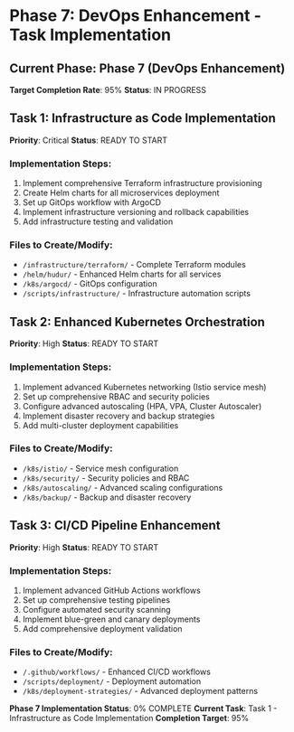 # Phase 7: DevOps Enhancement - Task Implementation

## Current Phase: Phase 7 (DevOps Enhancement)
**Target Completion Rate**: 95%
**Status**: IN PROGRESS

## Task 1: Infrastructure as Code Implementation
**Priority**: Critical
**Status**: READY TO START

### Implementation Steps:
1. Implement comprehensive Terraform infrastructure provisioning
2. Create Helm charts for all microservices deployment
3. Set up GitOps workflow with ArgoCD
4. Implement infrastructure versioning and rollback capabilities
5. Add infrastructure testing and validation

### Files to Create/Modify:
- `/infrastructure/terraform/` - Complete Terraform modules
- `/helm/hudur/` - Enhanced Helm charts for all services
- `/k8s/argocd/` - GitOps configuration
- `/scripts/infrastructure/` - Infrastructure automation scripts

## Task 2: Enhanced Kubernetes Orchestration
**Priority**: High
**Status**: READY TO START

### Implementation Steps:
1. Implement advanced Kubernetes networking (Istio service mesh)
2. Set up comprehensive RBAC and security policies
3. Configure advanced autoscaling (HPA, VPA, Cluster Autoscaler)
4. Implement disaster recovery and backup strategies
5. Add multi-cluster deployment capabilities

### Files to Create/Modify:
- `/k8s/istio/` - Service mesh configuration
- `/k8s/security/` - Security policies and RBAC
- `/k8s/autoscaling/` - Advanced scaling configurations
- `/k8s/backup/` - Backup and disaster recovery

## Task 3: CI/CD Pipeline Enhancement
**Priority**: High
**Status**: READY TO START

### Implementation Steps:
1. Implement advanced GitHub Actions workflows
2. Set up comprehensive testing pipelines
3. Configure automated security scanning
4. Implement blue-green and canary deployments
5. Add comprehensive deployment validation

### Files to Create/Modify:
- `/.github/workflows/` - Enhanced CI/CD workflows
- `/scripts/deployment/` - Deployment automation
- `/k8s/deployment-strategies/` - Advanced deployment patterns

**Phase 7 Implementation Status**: 0% COMPLETE
**Current Task**: Task 1 - Infrastructure as Code Implementation
**Completion Target**: 95%

